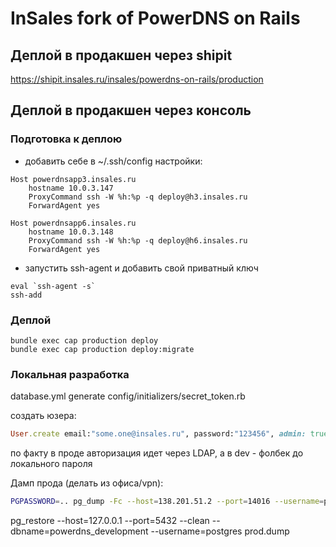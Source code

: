 # InSales fork of PowerDNS on Rails

## Деплой в продакшен через shipit

https://shipit.insales.ru/insales/powerdns-on-rails/production

## Деплой в продакшен через консоль

### Подготовка к деплою

- добавить себе в ~/.ssh/config настройки:

```
Host powerdnsapp3.insales.ru
    hostname 10.0.3.147
    ProxyCommand ssh -W %h:%p -q deploy@h3.insales.ru
    ForwardAgent yes

Host powerdnsapp6.insales.ru
    hostname 10.0.3.148
    ProxyCommand ssh -W %h:%p -q deploy@h6.insales.ru
    ForwardAgent yes
```

- запустить ssh-agent и добавить свой приватный ключ
```
eval `ssh-agent -s`
ssh-add
```

### Деплой

```
bundle exec cap production deploy
bundle exec cap production deploy:migrate
```

### Локальная разработка

database.yml
generate config/initializers/secret_token.rb

создать юзера:
```ruby
User.create email:"some.one@insales.ru", password:"123456", admin: true
```
по факту в проде авторизация идет через LDAP, а в dev - фолбек до локального пароля

Дамп прода (делать из офиса/vpn):
```sh
PGPASSWORD=.. pg_dump -Fc --host=138.201.51.2 --port=14016 --username=powerdns --exclude-table=audits powerdns > prod.dump
```

pg_restore --host=127.0.0.1 --port=5432 --clean --dbname=powerdns_development --username=postgres prod.dump